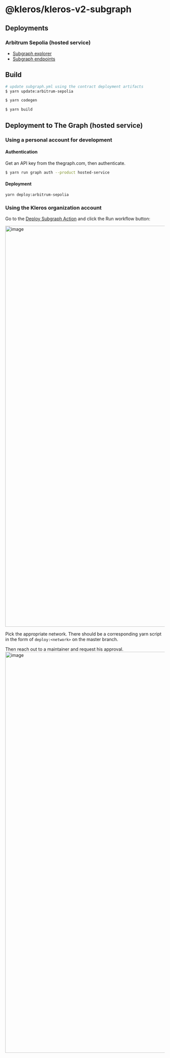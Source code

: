 # @kleros/kleros-v2-subgraph

## Deployments

### Arbitrum Sepolia (hosted service)

- [Subgraph explorer](https://thegraph.com/explorer/subgraph/kleros/kleros-v2-core-arbitrum-sepolia)
- [Subgraph endpoints](https://api.thegraph.com/subgraphs/name/kleros/kleros-v2-core-arbitrum-sepolia)

## Build

```bash
# update subgraph.yml using the contract deployment artifacts
$ yarn update:arbitrum-sepolia

$ yarn codegen

$ yarn build
```

## Deployment to The Graph (hosted service)

### Using a personal account for development

#### Authentication

Get an API key from the thegraph.com, then authenticate.

```bash
$ yarn run graph auth --product hosted-service
```

#### Deployment

```bash
yarn deploy:arbitrum-sepolia
```

### Using the Kleros organization account

Go to the [Deploy Subgraph Action](https://github.com/kleros/kleros-v2/actions/workflows/deploy-subgraph.yml) and click the Run workflow button:

<img width="1265" alt="image" src="https://github.com/kleros/kleros-v2/assets/22213980/da39f584-baaf-42a2-8c6a-6544aee29420">

Pick the appropriate network. There should be a corresponding yarn script in the form of `deploy:<network>` on the master branch.

Then reach out to a maintainer and request his approval.
<img width="1265" alt="image" src="https://github.com/kleros/gtcr-subgraph/assets/22213980/3cea54fb-8382-42c4-a44a-37b4bfbeecee">
